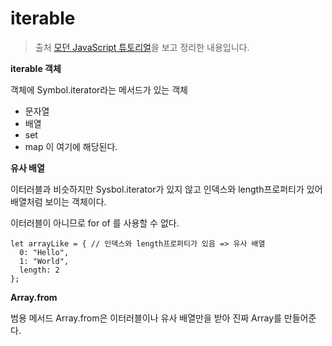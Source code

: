 # iterable

> 출처 [모던 JavaScript 튜토리얼](https://ko.javascript.info/)을 보고 정리한 내용입니다.

**iterable 객체**

객체에 Symbol.iterator라는 메서드가 있는 객체

-   문자열
-   배열
-   set
-   map 이 여기에 해당된다.

**유사 배열**

이터러블과 비슷하지만 Sysbol.iterator가 있지 않고 인덱스와 length프로퍼티가 있어 배열처럼 보이는 객체이다.

이터러블이 아니므로 for of 를 사용할 수 없다.

```
let arrayLike = { // 인덱스와 length프로퍼티가 있음 => 유사 배열
  0: "Hello",
  1: "World",
  length: 2
};
```

**Array.from**

범용 메서드 Array.from은 이터러블이나 유사 배열만을 받아 진짜 Array를 만들어준다.
